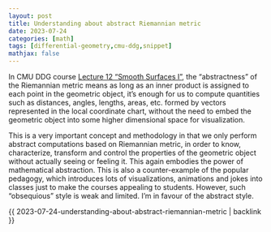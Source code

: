 ```yaml
---
layout: post
title: Understanding about abstract Riemannian metric
date: 2023-07-24
categories: [math]
tags: [differential-geometry,cmu-ddg,snippet]
mathjax: false
---
```


In CMU DDG course [Lecture 12 “Smooth Surfaces
I”](https://youtu.be/sV58Fy2s6ac?list=PL9_jI1bdZmz0hIrNCMQW1YmZysAiIYSSS&t=3840),
the “abstractness” of the Riemannian metric means as long as an inner product
is assigned to each point in the geometric object, it’s enough for us to
compute quantities such as distances, angles, lengths, areas, etc. formed by
vectors represented in the local coordinate chart, without the need to embed the
geometric object into some higher dimensional space for visualization.

This is a very important concept and methodology in that we only perform
abstract computations based on Riemannian metric, in order to know,
characterize, transform and control the properties of the geometric
object without actually seeing or feeling it. This again embodies the
power of mathematical abstraction. This is also a counter-example of the
popular pedagogy, which introduces lots of visualizations, animations
and jokes into classes just to make the courses appealing to students.
However, such “obsequious” style is weak and limited. I’m in favour of
the abstract style.

{{ 2023-07-24-understanding-about-abstract-riemannian-metric | backlink }}
